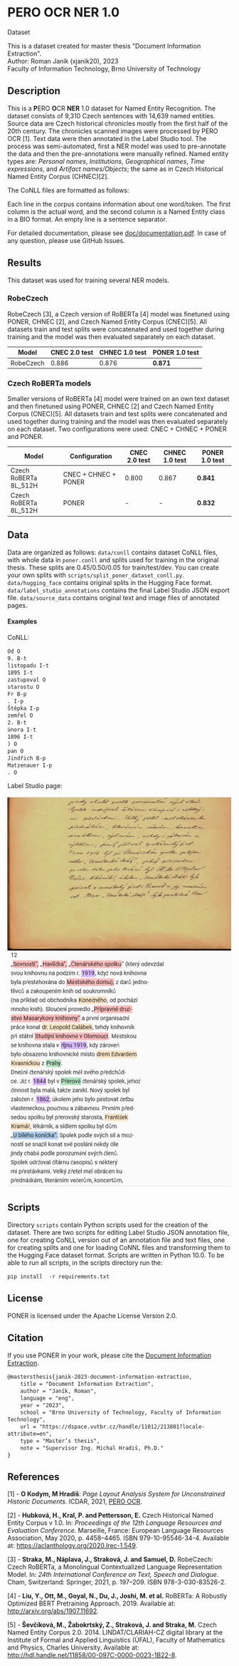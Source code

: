 # PERO OCR NER 1.0

Dataset

This is a dataset created for master thesis "Document Information Extraction".  
Author: Roman Janík (xjanik20), 2023  
Faculty of Information Technology, Brno University of Technology

## Description

This is a **P**ERO **O**CR **NER** 1.0 dataset for Named Entity Recognition. The dataset consists of 9,310 Czech sentences with 14,639 named entities.
Source data are Czech historical chronicles mostly from the first half of the 20th century. The chronicles scanned images were processed by PERO OCR [1]. 
Text data were then annotated in the Label Studio tool. The process was semi-automated, first a NER model was used to pre-annotate the data and then 
the pre-annotations were manually refined. Named entity types are: *Personal names*, *Institutions*, *Geographical names*, *Time expressions*, and *Artifact names/Objects*; the same as in Czech Historical Named Entity Corpus (CHNEC)[2]. 

The CoNLL files are formatted as follows:

Each line in
the corpus contains information about one word/token. The first column is the actual
word, and the second column is a Named Entity class in a BIO format. An empty line is a sentence separator.

For detailed documentation, please see [doc/documentation.pdf](https://github.com/roman-janik/PONER/blob/main/doc/documentation.pdf). In case of any question, please use GitHub Issues.

## Results

This dataset was used for training several NER models.

### RobeCzech

RobeCzech [3], a Czech version of RoBERTa [4] model was finetuned using PONER, CHNEC [2], and Czech Named Entity Corpus (CNEC)[5]. All datasets train and test splits were concatenated and used together during training and the model was then evaluated separately on each dataset.


| Model     | CNEC 2.0 test  |  CHNEC 1.0 test  | PONER 1.0 test  |
| --------- | --------- | --------- | --------- |
| RobeCzech | 0.886 | 0.876 | **0.871** |

### Czech RoBERTa models

 Smaller versions of RoBERTa [4] model were trained on an own text dataset and then finetuned using PONER, CHNEC [2] and Czech Named Entity Corpus (CNEC)[5]. All datasets train and test splits were concatenated and used together during training and the model was then evaluated separately on each dataset. Two configurations were used:  CNEC + CHNEC + PONER and PONER.


| Model     | Configuration | CNEC 2.0 test | CHNEC 1.0 test | PONER 1.0 test  |
| --------- | --------- | --------- | --------- | --------- |
| Czech RoBERTa 8L_512H| CNEC + CHNEC + PONER | 0.800 | 0.867 | **0.841** |
| Czech RoBERTa 8L_512H | PONER | - | - | **0.832** |

## Data

Data are organized as follows: `data/conll` contains dataset CoNLL files, with whole data in `poner.conll` and splits used 
for training in the original thesis. These splits are 0.45/0.50/0.05 for train/test/dev. You can create your own splits with `scripts/split_poner_dataset_conll.py`. `data/hugging_face` contains original splits in the Hugging Face format. `data/label_studio_annotations`
contains the final Label Studio JSON export file. `data/source_data` contains original text and image files of annotated pages.

#### Examples

CoNLL:

```
Od O
9. B-t
listopadu I-t
1895 I-t
zastupoval O
starostu O
Fr B-p
. I-p
Štěpka I-p
zemřel O
2. B-t
února I-t
1896 I-t
) O
pan O
Jindřich B-p
Matzenauer I-p
. O

```

Label Studio page:

![Label Studio page example](img/label-studio-task-overview.png)

## Scripts

Directory `scripts` contain Python scripts used for the creation of the dataset. There are two scripts for
editing Label Studio JSON annotation file, one for creating CoNLL version out of an annotation file and text files,
one for creating splits and one for loading CoNNL files and transforming them to the Hugging Face dataset format. Scripts are written in Python 10.0.
To be able to run all scripts, in the scripts directory run the:

```shellscript
pip install  -r requirements.txt
```

## License

PONER is licensed under the Apache License Version 2.0.

## Citation

If you use PONER in your work, please cite the
[Document Information Extraction](https://dspace.vutbr.cz/handle/11012/213801?locale-attribute=en).

```
@mastersthesis{janik-2023-document-information-extraction,
    title = "Document Information Extraction",
    author = "Janík, Roman",
    language = "eng",
    year = "2023",
    school = "Brno University of Technology, Faculty of Information Technology",
    url = "https://dspace.vutbr.cz/handle/11012/213801?locale-attribute=en",
    type = "Master’s thesis",
    note = "Supervisor Ing. Michal Hradiš, Ph.D."
}
```

## References
[1] - **O Kodym, M Hradiš**: *Page Layout Analysis System for Unconstrained Historic Documents.* ICDAR, 2021, [PERO OCR](https://pero-ocr.fit.vutbr.cz/).

[2] - **Hubková, H., Kral, P. and Pettersson, E.** Czech Historical Named Entity
Corpus v 1.0. In: *Proceedings of the 12th Language Resources and Evaluation Conference.* Marseille, France: European Language Resources Association, May 2020, p. 4458–4465. ISBN 979-10-95546-34-4. Available at:
https://aclanthology.org/2020.lrec-1.549.

[3] - **Straka, M., Náplava, J., Straková, J. and Samuel, D.** RobeCzech: Czech
RoBERTa, a Monolingual Contextualized Language Representation Model. In: *24th
International Conference on Text, Speech and Dialogue.* Cham, Switzerland:
Springer, 2021, p. 197–209. ISBN 978-3-030-83526-2.

[4] - **Liu, Y., Ott, M., Goyal, N., Du, J., Joshi, M. et al.** RoBERTa: A Robustly
Optimized BERT Pretraining Approach. 2019. Available at:
http://arxiv.org/abs/1907.11692.

[5] - **Ševčíková, M., Žabokrtský, Z., Straková, J. and Straka, M.** Czech Named
Entity Corpus 2.0. 2014. LINDAT/CLARIAH-CZ digital library at the Institute of Formal
and Applied Linguistics (ÚFAL), Faculty of Mathematics and Physics, Charles University.
Available at: http://hdl.handle.net/11858/00-097C-0000-0023-1B22-8.
